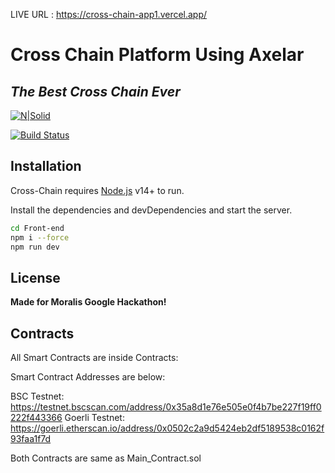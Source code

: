 LIVE URL : https://cross-chain-app1.vercel.app/
# Cross Chain Platform Using Axelar
## _The Best Cross Chain Ever_

[![N|Solid](https://mms.businesswire.com/media/20221026005144/en/1613657/23/Axelar_Logo_Full_Black.jpg)](https://nodesource.com/products/nsolid)

[![Build Status](https://travis-ci.org/joemccann/dillinger.svg?branch=master)](https://travis-ci.org/joemccann/dillinger)



## Installation

Cross-Chain requires [Node.js](https://nodejs.org/) v14+ to run.

Install the dependencies and devDependencies and start the server.

```sh
cd Front-end
npm i --force
npm run dev
```
## License
**Made for Moralis Google Hackathon!**

## Contracts

All Smart Contracts are inside Contracts:

Smart Contract Addresses are below:

BSC Testnet: https://testnet.bscscan.com/address/0x35a8d1e76e505e0f4b7be227f19ff0222f443366
Goerli Testnet: https://goerli.etherscan.io/address/0x0502c2a9d5424eb2df5189538c0162f93faa1f7d

Both Contracts are same as Main_Contract.sol
